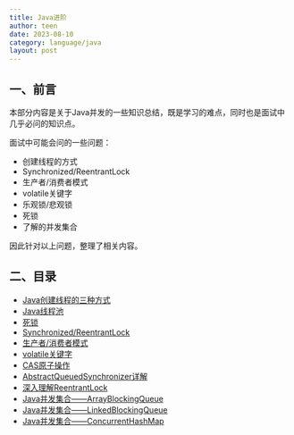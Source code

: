 ```yaml
---
title: Java进阶
author: teen
date: 2023-08-10
category: language/java
layout: post
---
```


## 一、前言

本部分内容是关于Java并发的一些知识总结，既是学习的难点，同时也是面试中几乎必问的知识点。

面试中可能会问的一些问题：

- 创建线程的方式
- Synchronized/ReentrantLock 
- 生产者/消费者模式
- volatile关键字
- 乐观锁/悲观锁
- 死锁
- 了解的并发集合

因此针对以上问题，整理了相关内容。

## 二、目录

- [Java创建线程的三种方式](/docs/language/java/concurrence/CreateThread.md)
- [Java线程池](/docs/language/java/concurrence/thread-pool.md)
- [死锁](/docs/language/java/concurrence/deadlock.md)
- [Synchronized/ReentrantLock](/docs/language/java/concurrence/synchronized-reentrantlock.md)
- [生产者/消费者模式](/docs/language/java/concurrence/producer-consumer.md)
- [volatile关键字](/docs/language/java/concurrence/volatile.md)
- [CAS原子操作](/docs/language/java/concurrence/CAS.md)
- [AbstractQueuedSynchronizer详解](/docs/language/java/concurrence/AbstractQueuedSynchronizer.md)
- [深入理解ReentrantLock](/docs/language/java/concurrence/ReentrantLock.md)
- [Java并发集合——ArrayBlockingQueue](/docs/language/java/concurrence/ArrayBlockingQueue.md)
- [Java并发集合——LinkedBlockingQueue](/docs/language/java/concurrence/LinkedBlockingQueue.md)
- [Java并发集合——ConcurrentHashMap](/docs/language/java/concurrence/ConcurrentHashMap.md)